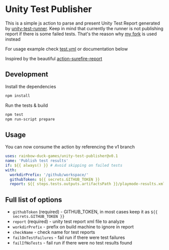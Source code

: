 # Unity Test Publisher

This is a simple js action to parse and present Unity Test Report generated by [unity-test-runner](https://github.com/game-ci/unity-test-runner).
Keep in mind that currently the runner is not publishing report if there is some failed
tests. That's the reason why [my fork](https://github.com/rainbow-duck-games/unity-test-runner) is used instead

For usage example check [test.yml](.github/workflows/test.yml) or documentation below

Inspired by the beautiful [action-surefire-report](https://github.com/ScaCap/action-surefire-report)

## Development

Install the dependencies

```bash
npm install
```

Run the tests & build

```bash
npm test
npm run-script prepare
```

## Usage

You can now consume the action by referencing the v1 branch

```yaml
uses: rainbow-duck-games/unity-test-publisher@v0.1
name: 'Publish test results'
if: ${{ always() }} # Avoid skipping on failed tests
with:
  workdirPrefix: '/github/workspace/'
  githubToken: ${{ secrets.GITHUB_TOKEN }}
  report: ${{ steps.tests.outputs.artifactsPath }}/playmode-results.xml
```

## Full list of options
- `githubToken` (required) - GITHUB_TOKEN, in most cases keep it as `${{ secrets.GITHUB_TOKEN }}`
- `report` (required) - unity test report xml file to analyze
- `workdirPrefix` - prefix on build machine to ignore in report
- `checkName` - check name for test reports
- `failOnTestFailures` - fail run if there were test failures
- `failIfNoTests` - fail run if there were no test results found
